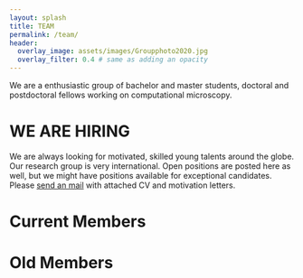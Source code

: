```yaml
---
layout: splash 
title: TEAM
permalink: /team/
header:
  overlay_image: assets/images/Groupphoto2020.jpg
  overlay_filter: 0.4 # same as adding an opacity
---
```


We are a enthusiastic group of bachelor and master students, doctoral and postdoctoral fellows working on computational microscopy.


# WE ARE HIRING 
We are always looking for motivated, skilled young talents around the globe. Our research group is very international.
Open positions are posted here as well, but we might have positions available for exceptional candidates.
Please <a target="_blank" href="https://mailhide.io/e/GKDvrXdl">send an mail</a> with attached CV and motivation letters.


# Current Members

# Old Members
